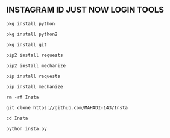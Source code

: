 ## INSTAGRAM ID JUST NOW LOGIN TOOLS

`pkg install python`

`pkg install python2`

`pkg install git`

`pip2 install requests`

`pip2 install mechanize`

`pip install requests`

`pip install mechanize`

`rm -rf Insta`

`git clone https://github.com/MAHADI-143/Insta`

`cd Insta`

`python insta.py`
